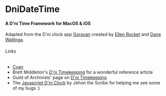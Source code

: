 # DniDateTime
#### A D'ni Time Framework for MacOS & iOS

Adapted from the D'ni clock app [Gorayan](https://github.com/Fitzbattleaxe/DNi) created by [Ellen Rocket](https://plus.google.com/+EllenRockett) and [Dane Wallinga](https://plus.google.com/+DaneWallinga).

###### Links
* [Cyan](http://cyan.com/)
* Brett Middleton's [D'ni Timekeeping](http://home.earthlink.net/~seizuretown/myst/timekeeping.html) for a wonderful reference article
* Guild of Archivists' page on [D'ni Timekeeping](https://www.guildofarchivists.org/archive/_/dni-timekeeping-r698)
* The [Javascript D'ni Clock](https://jsfiddle.net/154e70as/2/) by Jehon the Scribe for helping me see some of my bugs :)
